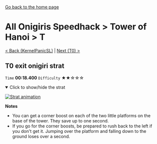[Go back to the home page](https://github.com/Doublevil/scbspeedrun)

# All Onigiris Speedhack > Tower of Hanoi > T

[< Back (KernelPanicSL)](https://github.com/Doublevil/scbspeedrun/blob/main/levels/arb_sh/sl/KernelPanicSL.md) | [Next (T0) >](https://github.com/Doublevil/scbspeedrun/blob/main/levels/arb_sh/T/T0.md)

## T0 exit onigiri strat

`Time` **00:18.400** `Difficulty` ★★☆☆☆
<details open>
  <summary>Click to show/hide the strat</summary>

  [![Strat animation](https://github.com/Doublevil/scbspeedrun/blob/main/media/levels/T/T_T0Onigiri.webp)](https://github.com/Doublevil/scbspeedrun/blob/main/media/levels/T/T_T0Onigiri.mp4?raw=true)

  **Notes**
  - You can get a corner boost on each of the two little platforms on the base of the tower. They save up to one second.
  - If you go for the corner boosts, be prepared to rush back to the left if you don't get it. Jumping over the platform and falling down to the ground loses over a second.
</details>
